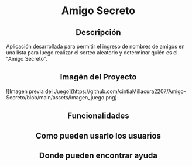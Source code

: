 <h1 align="center"> Amigo Secreto </h1>
<h2 align="center"> Descripción </h2>
Aplicación desarrollada para permitir el ingreso de nombres de amigos en una lista para luego realizar el sorteo aleatorio y determinar quién es el "Amigo Secreto".
<h2 align="center"> Imagén del Proyecto </h2>
![Imagen previa del Juego](https://github.com/cintiaMillacura2207/Amigo-Secreto/blob/main/assets/Imagen_juego.png)
<h2 align="center"> Funcionalidades </h2>
<h2 align="center"> Como pueden usarlo los usuarios </h2>
<h2 align="center"> Donde pueden encontrar ayuda </h2>

